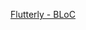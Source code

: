 [Flutterly - BLoC](https://www.youtube.com/watch?v=laqnY0NjU3M&list=PLptHs0ZDJKt_T-oNj_6Q98v-tBnVf-S_o)